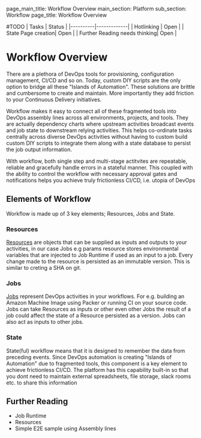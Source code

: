 page_main_title: Workflow Overview
main_section: Platform
sub_section: Workflow
page_title: Workflow Overview


#TODO
| Tasks   |      Status    |
|----------|-------------|
| Hotlinking |  Open |
| State Page creation|  Open |
| Further Reading needs thinking|  Open |

# Workflow Overview
There are a plethora of DevOps tools for provisioning, configuration management, CI/CD and so on. Today, custom DIY scripts are the only option to bridge all these "Islands of Automation". These solutions are brittle and cumbersome to create and maintain. More importantly they add friction to your Continuous Delivery initiatives.

Workflow makes it easy to connect all of these fragmented tools into DevOps assembly lines across all environments, projects, and tools. They are actually dependency charts where upstream activities broadcast events and job state to downstream relying activities. This helps co-ordinate tasks centrally across diverse DevOps activities without having to custom build custom DIY scripts to integrate them along with a state database to persist the job output information.

With workflow, both single step and multi-stage actitvites are repeatable, reliable and gracefully handle errors in a stateful manner. This coupled with the ability to control the workflow with necessary approval gates and notifications helps you achieve truly frictionless CI/CD, i.e. utopia of DevOps


## Elements of Workflow
Workflow is made up of 3 key elements; Resources, Jobs and State.

### Resources
[Resources](/platform/resources-overview/) are objects that can be supplied as inputs and outputs to your activities, in our case Jobs e.g params resource stores environmental variables that are injected to Job Runtime if used as an input to a job. Every change made to the resource is persisted as an immutable version. This is similar to creting a SHA on git.

### Jobs
[Jobs](/platform/jobs-overview/) represent DevOps activities in your workflows. For e.g. building an Amazon Machine Image using Packer or running CI on your source code. Jobs can take Resources as inputs or other even other Jobs the result of a job could affect the state of a Resource persisted as a version. Jobs can also act as inputs to other jobs.

### State
State(ful) workflow means that it is designed to remember the data from preceding events. Since DevOps automation is creating "Islands of Automation" due to fragmented tools, this component is a key element to achieve frictionless CI/CD. The platform has this capability built-in so that you dont need to maintain external spreadsheets, file storage, slack rooms etc. to share this information


## Further Reading
* Job Runtime
* Resources
* Simple E2E sample using Assembly lines
